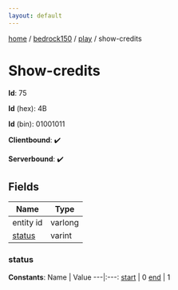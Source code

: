```yaml
---
layout: default
---
```


[home](/)  /  [bedrock150](/protocol/bedrock150)  /  [play](/protocol/bedrock150/play)  /  show-credits

# Show-credits

**Id**: 75

**Id** (hex): 4B

**Id** (bin): 01001011

**Clientbound**: ✔️

**Serverbound**: ✔️

## Fields

Name | Type
---|---
entity id | varlong
[status](#status) | varint

### status

**Constants**:
Name | Value
---|:---:
[start](status_start) | 0
[end](status_end) | 1

